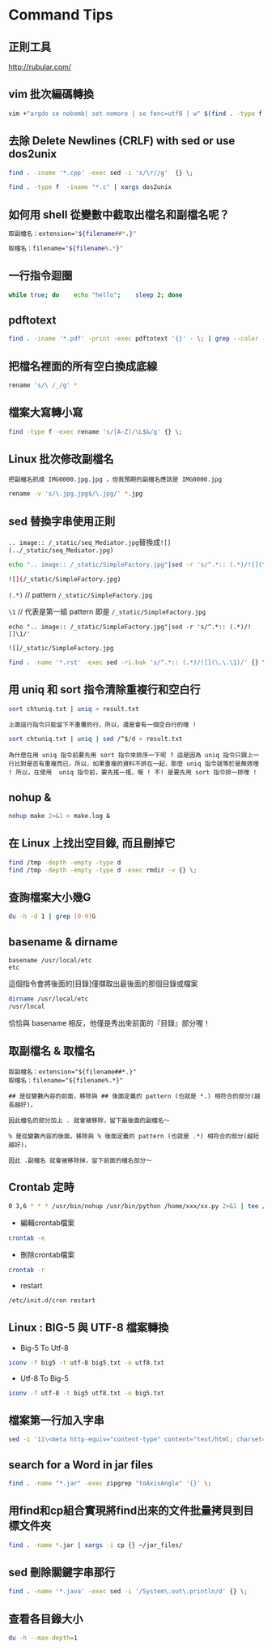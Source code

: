 # Command Tips

## 正則工具

http://rubular.com/

## vim 批次編碼轉換

```sh
vim +"argdo se nobomb| set nomore | se fenc=utf8 | w" $(find . -type f -iname '*.java')
```

## 去除 Delete Newlines (CRLF) with sed or use dos2unix

```sh
find . -iname '*.cpp' -exec sed -i 's/\r//g'  {} \;

find . -type f  -iname "*.c" | xargs dos2unix
```

## 如何用 shell 從變數中截取出檔名和副檔名呢？

```sh
取副檔名：extension="${filename##*.}"

取檔名：filename="${filename%.*}"
```

## 一行指令迴圈

```sh
while true; do    echo "hello";    sleep 2; done
```


## pdftotext

```sh
find . -iname '*.pdf' -print -exec pdftotext '{}' - \; | grep --color -i "unix"
```

## 把檔名裡面的所有空白換成底線

```sh
rename 's/\ /_/g' *
```

## 檔案大寫轉小寫

```sh
find -type f -exec rename 's/[A-Z]/\L$&/g' {} \;
```


## Linux 批次修改副檔名

`把副檔名抓成 IMG0000.jpg.jpg ，但我預期的副檔名應該是 IMG0000.jpg`

```sh
rename -v 's/\.jpg.jpg$/\.jpg/' *.jpg
```

## sed 替換字串使用正則
`.. image:: /_static/seq_Mediator.jpg`替換成`![](../_static/seq_Mediator.jpg)`



```sh
echo ".. image:: /_static/SimpleFactory.jpg"|sed -r 's/^.*:: (.*)/![](\1)/'

![](/_static/SimpleFactory.jpg)
```

`(.*)`  // pattern `/_static/SimpleFactory.jpg`

`\1`  // 代表是第一組 pattern 即是 `/_static/SimpleFactory.jpg`

```
echo ".. image:: /_static/SimpleFactory.jpg"|sed -r 's/^.*:: (.*)/![]\1/'

![]/_static/SimpleFactory.jpg
```


```sh
find . -name '*.rst' -exec sed -ri.bak 's/^.*:: (.*)/![](\.\.\1)/' {} \;
```

##  用 uniq 和 sort 指令清除重複行和空白行



```sh
sort chtuniq.txt | uniq > result.txt
```
`上面這行指令只能留下不重覆的行，所以，還是會有一個空白行的哩 !`

```sh
sort chtuniq.txt | uniq | sed /^$/d > result.txt
```

`為什麼在用 uniq 指令前要先用 sort 指令來排序一下呢 ? 這是因為 uniq 指令只跟上一行比對是否有重複而已，所以，如果重複的資料不排在一起，那麼 uniq 指令就等於是無效哩 ! 所以，在使用  uniq 指令前，要先搖一搖，喔 ! 不! 是要先用 sort 指令排一排哩 !`


## nohup &
```sh
nohup make 2>&1 > make.log &
```
## 在 Linux 上找出空目錄, 而且刪掉它
```sh
find /tmp -depth -empty -type d
find /tmp -depth -empty -type d -exec rmdir -v {} \;
```

## 查詢檔案大小幾G
```sh
du -h -d 1 | grep [0-9]G
```

## basename & dirname
```
basename /usr/local/etc
etc
```
這個指令會將後面的[目錄]僅擷取出最後面的那個目錄或檔案

```sh
dirname /usr/local/etc
/usr/local
```
恰恰與 basename 相反，他僅是秀出來前面的『目錄』部分喔！


## 取副檔名 & 取檔名
```
取副檔名：extension="${filename##*.}"
取檔名：filename="${filename%.*}"

## 是從變數內容的前面，移除與 ## 後面定義的 pattern (也就是 *.) 相符合的部分(越長越好)，

因此檔名的部分加上 . 就會被移除，留下最後面的副檔名～

% 是從變數內容的後面，移除與 % 後面定義的 pattern (也就是 .*) 相符合的部分(越短越好)，

因此 .副檔名 就會被移除掉，留下前面的檔名部分～
```

## Crontab 定時

```sh
0 3,6 * * * /usr/bin/nohup /usr/bin/python /home/xxx/xx.py 2>&1 | tee /tmp/xx.log &
```

- 編輯crontab檔案

```sh
crontab -e
```


- 刪除crontab檔案

```sh
crontab -r
```

- restart

```sh
/etc/init.d/cron restart
```


## Linux : BIG-5 與 UTF-8 檔案轉換

- Big-5 To Utf-8

```sh
iconv -f big5 -t utf-8 big5.txt -o utf8.txt
```

- Utf-8 To Big-5

```sh
iconv -f utf-8 -t big5 utf8.txt -o big5.txt
```

## 檔案第一行加入字串

```sh
sed -i '1i\<meta http-equiv="content-type" content="text/html; charset=UTF-8">'  *.md
```

## search for a Word in jar files
```sh
find . -name "*.jar" -exec zipgrep "toAxisAngle" '{}' \;

```

## 用find和cp組合實現將find出來的文件批量拷貝到目標文件夾

```sh
find . -name *.jar | xargs -i cp {} ~/jar_files/
```

## sed 刪除關鍵字串那行
```sh
find . -name '*.java' -exec sed -i '/System\.out\.println/d' {} \;
```


## 查看各目錄大小

```sh
du -h --max-depth=1
```